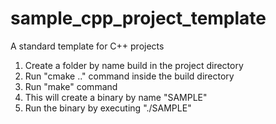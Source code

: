 # sample_cpp_project_template
A standard template for C++ projects

1. Create a folder by name build in the project directory
2. Run "cmake .." command inside the build directory
3. Run "make" command
4. This will create a binary by name "SAMPLE"
5. Run the binary by executing "./SAMPLE"